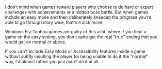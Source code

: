 ---
---
I don't mind when games reward players who choose to do hard or expert challenges with achievements or a hidden boss battle. But when games include an easy mode and then deliberately kneecap the progress you're able to go through story wise, that's a dick move.

Windows Era Touhou games are guilty of this a lot, where if you beat a game on the easy setting, you don't quite get the real "true" ending that you would get on normal or above.

If you can't include Easy Mode or Accessibility features inside a game without subtly insulting the player for being unable to do it the "normal" way, I'd almost rather you just didn't do it at all.
